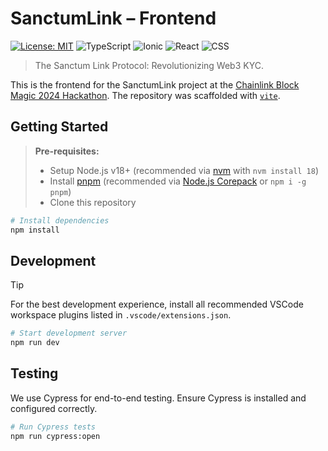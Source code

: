 
# SanctumLink – Frontend

[![License: MIT](https://img.shields.io/badge/License-MIT-yellow.svg)](https://opensource.org/licenses/MIT)
![TypeScript](https://img.shields.io/badge/Typescript-blue)
![Ionic](https://img.shields.io/badge/Ionic-lightgray)
![React](https://img.shields.io/badge/React-blue)
![CSS](https://img.shields.io/badge/CSS-blue)

> The Sanctum Link Protocol: Revolutionizing Web3 KYC.

This is the frontend for the SanctumLink project at the [Chainlink Block Magic 2024 Hackathon](https://chain.link/hackathon). The repository was scaffolded with [`vite`](https://vitejs.dev/).

## Getting Started

> **Pre-requisites:**
>
> - Setup Node.js v18+ (recommended via [nvm](https://github.com/nvm-sh/nvm) with `nvm install 18`)
> - Install [pnpm](https://pnpm.io/installation) (recommended via [Node.js Corepack](https://nodejs.org/api/corepack.html) or `npm i -g pnpm`)
> - Clone this repository

```bash
# Install dependencies
npm install

```

## Development

> [!TIP]  
> For the best development experience, install all recommended VSCode workspace plugins listed in `.vscode/extensions.json`.

```bash
# Start development server
npm run dev
```

## Testing

We use Cypress for end-to-end testing. Ensure Cypress is installed and configured correctly.

```bash
# Run Cypress tests
npm run cypress:open
```
